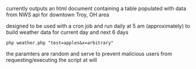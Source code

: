 currently outputs an html document containing a table populated with data from NWS api for downtown Troy, OH area

designed to be used with a cron job and run daily at 5 am (approximately) to build weather data for current day and next 6 days

`php weather.php "test=apples&x=arbitrary"`

the paramters are random and serve to prevent malicious users from requesting/executing the script at will
